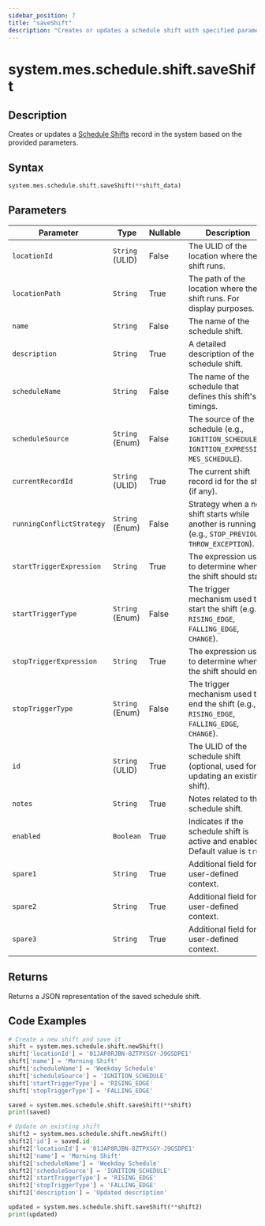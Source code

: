 ```yaml
---
sidebar_position: 7
title: "saveShift"
description: "Creates or updates a schedule shift with specified parameters."
---
```


# system.mes.schedule.shift.saveShift

## Description

Creates or updates a [Schedule Shifts](../../data-model/schedule-shift-model/schedule-shift) record in the system based
on the provided parameters.

## Syntax

```python
system.mes.schedule.shift.saveShift(**shift_data)
```

## Parameters

| Parameter                 | Type            | Nullable | Description                                                                                           |
|---------------------------|-----------------|----------|-------------------------------------------------------------------------------------------------------|
| `locationId`              | `String` (ULID) | False    | The ULID of the location where the shift runs.                                                        |
| `locationPath`            | `String`        | True     | The path of the location where the shift runs. For display purposes.                                  |
| `name`                    | `String`        | False    | The name of the schedule shift.                                                                       |
| `description`             | `String`        | True     | A detailed description of the schedule shift.                                                         |
| `scheduleName`            | `String`        | False    | The name of the schedule that defines this shift's timings.                                           |
| `scheduleSource`          | `String` (Enum) | False    | The source of the schedule (e.g., `IGNITION_SCHEDULE`, `IGNITION_EXPRESSION`, `MES_SCHEDULE`).        |
| `currentRecordId`         | `String` (ULID) | True     | The current shift record id for the shift (if any).                                                   |
| `runningConflictStrategy` | `String` (Enum) | False    | Strategy when a new shift starts while another is running (e.g., `STOP_PREVIOUS`, `THROW_EXCEPTION`). |
| `startTriggerExpression`  | `String`        | True     | The expression used to determine when the shift should start.                                         |
| `startTriggerType`        | `String` (Enum) | False    | The trigger mechanism used to start the shift (e.g., `RISING_EDGE`, `FALLING_EDGE`, `CHANGE`).        |
| `stopTriggerExpression`   | `String`        | True     | The expression used to determine when the shift should end.                                           |
| `stopTriggerType`         | `String` (Enum) | False    | The trigger mechanism used to end the shift (e.g., `RISING_EDGE`, `FALLING_EDGE`, `CHANGE`).          |
| `id`                      | `String` (ULID) | True     | The ULID of the schedule shift (optional, used for updating an existing shift).                       |
| `notes`                   | `String`        | True     | Notes related to the schedule shift.                                                                  |
| `enabled`                 | `Boolean`       | True     | Indicates if the schedule shift is active and enabled. Default value is `true`.                       |
| `spare1`                  | `String`        | True     | Additional field for user-defined context.                                                            |
| `spare2`                  | `String`        | True     | Additional field for user-defined context.                                                            |
| `spare3`                  | `String`        | True     | Additional field for user-defined context.                                                            |

## Returns

Returns a JSON representation of the saved schedule shift.

## Code Examples

```python
# Create a new shift and save it
shift = system.mes.schedule.shift.newShift()
shift['locationId'] = '01JAP8RJBN-8ZTPXSGY-J9GSDPE1'
shift['name'] = 'Morning Shift'
shift['scheduleName'] = 'Weekday Schedule'
shift['scheduleSource'] = 'IGNITION_SCHEDULE'
shift['startTriggerType'] = 'RISING_EDGE'
shift['stopTriggerType'] = 'FALLING_EDGE'

saved = system.mes.schedule.shift.saveShift(**shift)
print(saved)

# Update an existing shift
shift2 = system.mes.schedule.shift.newShift()
shift2['id'] = saved.id
shift2['locationId'] = '01JAP8RJBN-8ZTPXSGY-J9GSDPE1'
shift2['name'] = 'Morning Shift'
shift2['scheduleName'] = 'Weekday Schedule'
shift2['scheduleSource'] = 'IGNITION_SCHEDULE'
shift2['startTriggerType'] = 'RISING_EDGE'
shift2['stopTriggerType'] = 'FALLING_EDGE'
shift2['description'] = 'Updated description'

updated = system.mes.schedule.shift.saveShift(**shift2)
print(updated)
```
